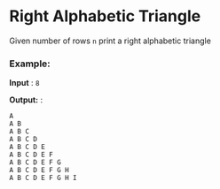 # Right Alphabetic Triangle

Given number of rows `n` print a right alphabetic triangle

### Example:
**Input** : `8`

**Output:** :

```
A 
A B 
A B C 
A B C D 
A B C D E 
A B C D E F 
A B C D E F G 
A B C D E F G H 
A B C D E F G H I 
```

